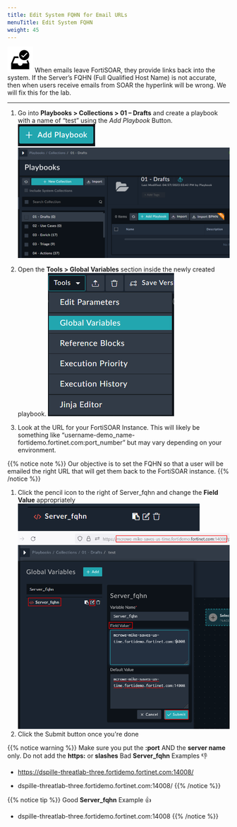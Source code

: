 ```yaml
---
title: Edit System FQHN for Email URLs
menuTitle: Edit System FQHN
weight: 45
---
```


![user_complete_icon](check_box.svg)
When emails leave FortiSOAR, they provide links back into the system. If the Server’s FQHN (Full Qualified Host Name) is not accurate, then when users receive emails from SOAR the hyperlink will be wrong. We will fix this for the lab.

---

1. Go into **Playbooks > Collections > 01 – Drafts** and create a playbook with a name of “test” using the *Add Playbook* Button. ![Add playbook button](addplaybook.png?classes=inline) ![Playbook View](playbooks.png?height=300px)

1. Open the **Tools > Global Variables** section inside the newly created playbook.
  ![Global Variables](globalvars.png)

1. Look at the URL for your FortiSOAR Instance. This will likely be something like “username-demo_name-fortidemo.fortinet.com:port_number” but may vary depending on your environment.

{{% notice note %}}
Our objective is to set the FQHN so that a user will be emailed the right URL that will get them back to the FortiSOAR instance.
{{% /notice %}}

1. Click the pencil icon to the right of Server_fqhn and change the **Field Value** appropriately ![FQHN Variable](svrfqhn.png)
![FQHN value](namevar.png)
1. Click the Submit button once you're done

{{% notice warning %}}
Make sure you put the **:port** AND the **server name** only.  Do not add the **https:** or **slashes**
Bad **Server_fqhn** Examples :thumbsdown:

- <https://dspille-threatlab-three.fortidemo.fortinet.com:14008/>

- dspille-threatlab-three.fortidemo.fortinet.com:14008/
{{% /notice %}}

{{% notice tip %}}
Good **Server_fqhn** Example :thumbsup:

- dspille-threatlab-three.fortidemo.fortinet.com:14008
{{% /notice %}}
